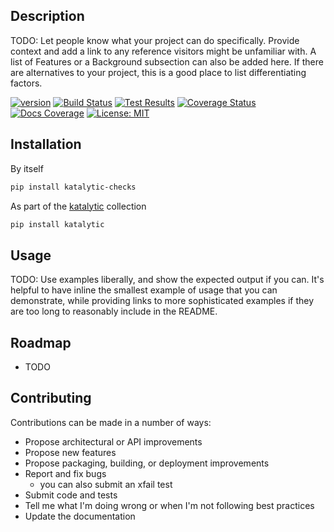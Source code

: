 ## Description
TODO: Let people know what your project can do specifically. Provide context and add a link to any reference visitors might be unfamiliar with. A list of Features or a Background subsection can also be added here. If there are alternatives to your project, this is a good place to list differentiating factors.

[![version](https://img.shields.io/pypi/v/katalytic-checks)](https://pypi.org/project/katalytic-checks/)
[![Build Status](https://app.travis-ci.com/katalytic/katalytic-checks.svg?branch=main)](https://app.travis-ci.com/gitlab/katalytic/katalytic-checks)
[![Test Results](https://img.shields.io/travis/com/katalytic/katalytic-checks?label=tests)](https://app.travis-ci.com/gitlab/katalytic/katalytic-checks)
[![Coverage Status](https://coveralls.io/repos/gitlab/katalytic/katalytic-checks/badge.svg?branch=main)](https://coveralls.io/gitlab/katalytic/katalytic-checks?branch=main)
[![Docs Coverage](https://img.shields.io/readthedocs/katalytic-checks.svg)](https://katalytic-checks.readthedocs.io/en/latest/)
[![License: MIT](https://img.shields.io/badge/License-MIT-yellow.svg)](https://opensource.org/licenses/MIT)

## Installation
By itself
```bash
pip install katalytic-checks
```

As part of the [katalytic](https://gitlab.com/katalytic/katalytic) collection
```bash
pip install katalytic
```

## Usage
TODO: Use examples liberally, and show the expected output if you can. It's helpful to have inline the smallest example of usage that you can demonstrate, while providing links to more sophisticated examples if they are too long to reasonably include in the README.

## Roadmap
- TODO

## Contributing
Contributions can be made in a number of ways:
- Propose architectural or API improvements
- Propose new features
- Propose packaging, building, or deployment improvements
- Report and fix bugs
	- you can also submit an xfail test
- Submit code and tests
- Tell me what I'm doing wrong or when I'm not following best practices
- Update the documentation

